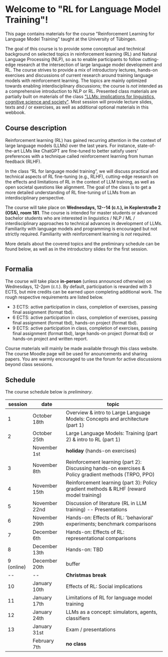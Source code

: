 # Welcome to "RL for Language Model Training"!

This page contains materials for the course "Reinforcement Learning for Language Model Training" taught at the University of Tübingen.

The goal of this course is to provide some conceptual and technical background on selected topics in reinforcement learning (RL) and Natural Language Processing (NLP), so as to enable participants to follow cutting-edge research at the intersection of large language model development and RL. The course strives to provide a mix of introductory lectures, hands-on exercises and discussions of current research around training language models with reinforcement learning. The topics are mainly optimized towards enabling interdisciplinary discussions; the course is *not* intended as a comprehensive introduction to NLP or RL. Presented class materials are partially built on materials of the class ["LLMs: implications for linguistics, cognitive science and society"](https://cogsciprag.github.io/LLM-implications/). Most session will provide lecture slides, texts and / or exercises, as well as additional optional materials in this webbook.

## Course description

Reinforcement learning (RL) has gained recurring attention in the context of large language models (LLMs) over the last years. For instance, state-of-the-art LLMs like ChatGPT are fine-tuned to better satisfy users’ preferences with a technique called reinforcement learning from human feedback (RLHF).

In the class “RL for language model training”, we will discuss practical and technical aspects of RL fine-tuning (e.g., RLHF), cutting-edge research on the effects and limitations of RL in the context of LLM training, as well as open societal questions like alignment. The goal of the class is to get a more detailed understanding of RL fine-tuning of LLMs from an interdisciplinary perspective. 

The course will take place on **Wednesdays, 12--14 (c.t.), in Keplerstraße 2 (OSA), room 181**. The course is intended for master students or advanced bachelor students who are interested in linguistics / NLP / ML / interdisciplinary approaches to technical advances in development of LLMs. Familiarity with language models and programming is encouraged but not strictly required. Familiarity with reinforcement learning is *not* required.

More details about the covered topics and the preliminary schedule can be found below, as well as in the introductory slides for the first session.

```{tableofcontents}
```

## Formalia

The course will take place **in-person** (unless announced otherwise) on Wednesdays, 12-2pm (c.t.). By default, participation is rewarded with 3 ECTS, but mire credits can be earned upon completing additional work. The rough respective requirements are listed below.

* 3 ECTS: active participation in class, completion of exercises, passing final assignment (format tbd).
* 6 ECTS: active participation in class, completion of exercises, passing final assignment (format tbd), hands-on project (format tbd).
* 9 ECTS: active participation in class, completion of exercises, passing final assignment (format tbd), large hands-on project (format tbd) or hands-on project and written report.

Course materials will mainly be made available through this class website. The course Moodle page will be used for anouncements and sharing papers. You are warmly encouraged to use the forum for active discussions beyond class sessions.

## Schedule

The course schedule below is *preliminary*.

| session    | date          | topic                                                                                                 |
|------------|---------------|-------------------------------------------------------------------------------------------------------|
| 1          | October 18th  | Overview & intro to Large Language Models: Concepts and architecture (part 1)                         |
| 2          | October 25th  | Large Language Models: Training (part 2) & intro to RL (part 1)                                       |
|            | November 1st  | **holiday** (hands-on exercises)                                                                      |
| 3          | November 8th  | Reinforcement learning (part 2): Discussing hands-on exercises & Policy gradient methods (TRPO, PPO)  |
| 4          | November 15th | Reinforcement learning (part 3): Policy gradient methods & RLHF (reward model training)               |
| 5          | November 22nd | Discussion of literature (RL in LLM training) -- Presentations                                        |
| 6          | November 29th | Hands-on: Effects of RL: 'behavioral' experiments; benchmark comparisons                              |
| 7          | December 6th  | Hands-on: Effects of RL: representational comparisons                                                 |
| 8          | December 13th | Hands-on: TBD                                                                                         |
| 9 (online) | December 20th | buffer                                                                                                |
| --         | --            | **Christmas break**                                                                                   |
| 10         | January 10th  | Effects of RL: Social implications                                                                    |
| 11         | January 17th  | Limitations of RL for language model training                                                         |
| 12         | January 24th  | LLMs as a concept: simulators, agents, classifiers                                                    |
| 13         | January 31st  | Exam / presentations                                                                                  |
|            | February 7th  | **no class**                                                                                          |